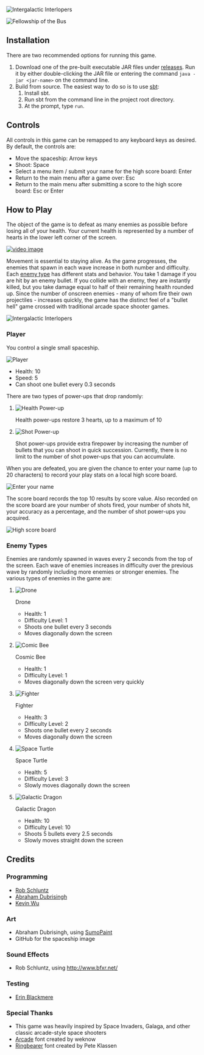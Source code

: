 ![Intergalactic Interlopers][game logo]

![Fellowship of the Bus][logo]

## Installation
There are two recommended options for running this game.

1. Download one of the pre-built executable JAR files under [releases]. Run it by either double-clicking the JAR file or entering the command `java -jar <jar-name>` on the command line.
2. Build from source. The easiest way to do so is to use [sbt]:
    1. Install sbt.
    2. Run sbt from the command line in the project root directory.
    3. At the prompt, type `run`.

## Controls
All controls in this game can be remapped to any keyboard keys as desired. By default, the controls are:

* Move the spaceship: Arrow keys
* Shoot: Space
* Select a menu item / submit your name for the high score board: Enter
* Return to the main menu after a game over: Esc
* Return to the main menu after submitting a score to the high score board: Esc or Enter

## How to Play
The object of the game is to defeat as many enemies as possible before losing all of your health. Your current health is represented by a number of hearts in the lower left corner of the screen.

[![video image]][video]

Movement is essential to staying alive. As the game progresses, the enemies that spawn in each wave increase in both number and difficulty. Each [enemy type](#enemy-types) has different stats and behavior. You take 1 damage if you are hit by an enemy bullet. If you collide with an enemy, they are instantly killed, but you take damage equal to half of their remaining health rounded up. Since the number of onscreen enemies - many of whom fire their own projectiles - increases quickly, the game has the distinct feel of a "bullet hell" game crossed with traditional arcade space shooter games.

![Intergalactic Interlopers][action]

### Player

You control a single small spaceship.

![Player][ship]

  * Health: 10
  * Speed: 5
  * Can shoot one bullet every 0.3 seconds

There are two types of power-ups that drop randomly:

1. ![Health Power-up][health] <p> Health power-ups restore 3 hearts, up to a maximum of 10
2. ![Shot Power-up][shot] <p> Shot power-ups provide extra firepower by increasing the number of bullets that you can shoot in quick succession. Currently, there is no limit to the number of shot power-ups that you can accumulate.

When you are defeated, you are given the chance to enter your name (up to 20 characters) to record your play stats on a local high score board.

![Enter your name][gameover]

The score board records the top 10 results by score value. Also recorded on the score board are your number of shots fired, your number of shots hit, your accuracy as a percentage, and the number of shot power-ups you acquired.

![High score board][scoreboard]

### <a name="enemy-types"></a>Enemy Types

Enemies are randomly spawned in waves every 2 seconds from the top of the screen. Each wave of enemies increases in difficulty over the previous wave by randomly including more enemies or stronger enemies. The various types of enemies in the game are:

1. ![Drone][drone]<p> Drone
    * Health: 1
    * Difficulty Level: 1
    * Shoots one bullet every 3 seconds
    * Moves diagonally down the screen

2. ![Comic Bee][cosmic bee]<p> Cosmic Bee
    * Health: 1
    * Difficulty Level: 1
    * Moves diagonally down the screen very quickly

3. ![Fighter][fighter]<p> Fighter
    * Health: 3
    * Difficulty Level: 2
    * Shoots one bullet every 2 seconds
    * Moves diagonally down the screen

4. ![Space Turtle][space turtle]<p> Space Turtle
    * Health: 5
    * Difficulty Level: 3
    * Slowly moves diagonally down the screen

5. ![Galactic Dragon][galactic dragon]<p> Galactic Dragon
    * Health: 10
    * Difficulty Level: 10
    * Shoots 5 bullets every 2.5 seconds
    * Slowly moves straight down the screen

## Credits

### Programming
* [Rob Schluntz]
* [Abraham Dubrisingh]
* [Kevin Wu]

### Art
* Abraham Dubrisingh, using [SumoPaint](https://www.sumopaint.com/)
* GitHub for the spaceship image

### Sound Effects
* Rob Schluntz, using http://www.bfxr.net/

### Testing
* [Erin Blackmere]

### Special Thanks
* This game was heavily inspired by Space Invaders, Galaga, and other classic arcade-style space shooters
* [Arcade](http://www.fontspace.com/weknow/arcade) font created by weknow
* [Ringbearer](http://www.fontspace.com/pete-klassen/ringbearer) font created by Pete Klassen

[Rob Schluntz]: https://github.com/saitou1024
[Abraham Dubrisingh]: https://github.com/Greatrabe
[Kevin Wu]: https://github.com/smashkevin
[Erin Blackmere]: https://github.com/erin2kb

[action]: images/action.png
[video]: https://www.youtube.com/watch?v=LrigPZlEug0
[video image]: images/video.png
[screenshot]: images/screenshot.png
[scoreboard]: images/scoreboard.png
[gameover]: images/gameover.png

[game logo]: src/main/resources/img/GameLogo.png
[logo]: src/main/resources/img/FotB-Logo.png
[releases]: ../../releases
[sbt]: http://www.scala-sbt.org/

[health]: src/main/resources/img/PowerHP.png
[shot]: src/main/resources/img/PowerShots.png

[cosmic bee]: src/main/resources/img/CosmicBee.png
[drone]: src/main/resources/img/Drone.png
[fighter]: src/main/resources/img/Fighter.png
[galactic dragon]: src/main/resources/img/GalacticDragon.png
[space turtle]: src/main/resources/img/SpaceTurtle.png

[ship]: src/main/resources/img/PlayerR.png
